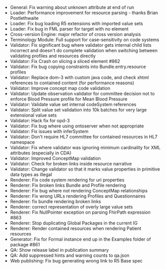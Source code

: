 * General: Fix warning about unknown attribute at end of run
* Loader: Performance improvement for resource parsing - thanks Brian Postlethwaite
* Loader: Fix bug loading R5 extensions with imported value sets
* Loader: Fix bug in FML parser for target with no element 
* Cross-version Engine: major refactor of cross version analysis
* Terminology Module: Full support for case-sensitivity on code systems
* Validator: Fix significant bug where validator gets internal child lists incorrect and doesn't do complete validation when switching between validating profiles and resources directly
* Validator: Fix Crash on slicing a sliced element #862
* Validator: Fix bug copying constraints into Bundle.entry.resource profiles
* Validator: Replace dom-3 with custom java code, and check xhtml references to contained content (for performance reasons)
* Validator: Improve concept map code validation
* Validator: Update observation validator for committee decision not to enforce Blood Pressure profile for Mean Blood Pressure
* Validator: Validate value set internal codeSystem references
* Validator: Split value set validation into 10k batches for very large extensional value sets
* Validator: Hack fix for opd-3
* Validator: Fix bug where using ontoserver when not appropriate
* Validator: Fix issues with inferSystem
* Validator: Don't require HL7 committee for contained resources in HL7 namespace
* Validator: Fix where validator was ignoring minimum cardinality for XML attributes (especially in CDA)
* Validator: Improved ConceptMap validation
* Validator: Check for broken links inside resource narrative
* Validator: Change validator so that it marks value properties in primitive data types as illegal
* Renderer: Fix code system rendering for uri properties
* Renderer: Fix broken links Bundle and Profile rendering
* Renderer: Fix bug where not rendering ConceptMap relationships
* Renderer: Fix wrong URLs rendering Profiles and Questionnaires
* Renderer: fix bundle rendering broken links
* Renderer: correct representation of overly large value sets
* Renderer: Fix NullPointer exception on parsing FhirPath expression #863
* Renderer: Stop duplicating Global Packages in the current IG
* Renderer: Render contained resources when rendering Patient resources
* Generator: Fix for Formal instance end up in the Examples folder of package #861
* QA: Show release label in publication summary
* QA: Add suppressed hints and warning counts to qa.json
* Web publishing: Fix bug generating wrong link to R5 Base spec
